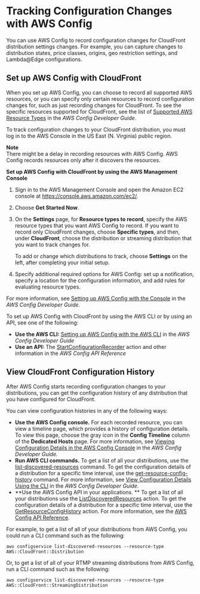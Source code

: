 # Tracking Configuration Changes with AWS Config<a name="TrackingChanges"></a>

You can use AWS Config to record configuration changes for CloudFront distribution settings changes\. For example, you can capture changes to distribution states, price classes, origins, geo restriction settings, and Lambda@Edge configurations\. 

## Set up AWS Config with CloudFront<a name="TrackingChangesSettings"></a>

When you set up AWS Config, you can choose to record all supported AWS resources, or you can specify only certain resources to record configuration changes for, such as just recording changes for CloudFront\. To see the specific resources supported for CloudFront, see the list of [ Supported AWS Resource Types](http://docs.aws.amazon.com/config/latest/developerguide/resource-config-reference.html#supported-resources) in the *AWS Config Developer Guide*\. 

To track configuration changes to your CloudFront distribution, you must log in to the AWS Console in the US East \(N\. Virginia\) public region\.

**Note**  
There might be a delay in recording resources with AWS Config\. AWS Config records resources only after it discovers the resources\.<a name="HowToSetUpAWSConfigProcedure"></a>

**Set up AWS Config with CloudFront by using the AWS Management Console**

1. Sign in to the AWS Management Console and open the Amazon EC2 console at [https://console\.aws\.amazon\.com/ec2/](https://console.aws.amazon.com/ec2/)\.

1. Choose **Get Started Now**\.

1. On the **Settings** page, for **Resource types to record**, specify the AWS resource types that you want AWS Config to record\. If you want to record only CloudFront changes, choose **Specific types**, and then, under **CloudFront**, choose the distribution or streaming distribution that you want to track changes for\.

   To add or change which distributions to track, choose **Settings** on the left, after completing your initial setup\.

1. Specify additional required options for AWS Config: set up a notification, specify a location for the configuration information, and add rules for evaluating resource types\.

For more information, see [Setting up AWS Config with the Console](http://docs.aws.amazon.com/config/latest/developerguide/gs-console.html) in the *AWS Config Developer Guide*\.

To set up AWS Config with CloudFront by using the AWS CLI or by using an API, see one of the following:
+ **Use the AWS CLI:** [Setting up AWS Config with the AWS CLI](http://docs.aws.amazon.com/config/latest/developerguide/gs-cli.html) in the *AWS Config Developer Guide*
+ **Use an API:** The [ StartConfigurationRecorder](http://docs.aws.amazon.com/config/latest/APIReference/API_StartConfigurationRecorder.html) action and other information in the *AWS Config API Reference*

## View CloudFront Configuration History<a name="TrackingChangesGetHistory"></a>

After AWS Config starts recording configuration changes to your distributions, you can get the configuration history of any distribution that you have configured for CloudFront\.

You can view configuration histories in any of the following ways:
+ **Use the AWS Config console\.** For each recorded resource, you can view a timeline page, which provides a history of configuration details\. To view this page, choose the gray icon in the **Config Timeline** column of the **Dedicated Hosts** page\. For more information, see [Viewing Configuration Details in the AWS Config Console](http://docs.aws.amazon.com/config/latest/developerguide/view-manage-resource-console.html) in the *AWS Config Developer Guide*\.
+ **Run AWS CLI commands\.** To get a list of all your distributions, use the [ list\-discovered\-resources](http://docs.aws.amazon.com/cli/latest/reference/configservice/list-discovered-resources.html) command\. To get the configuration details of a distribution for a specific time interval, use the [ get\-resource\-config\-history](http://docs.aws.amazon.com/cli/latest/reference/configservice/get-resource-config-history.html) command\. For more information, see [View Configuration Details Using the CLI](http://docs.aws.amazon.com/config/latest/developerguide/resource-config-reference.html) in the *AWS Config Developer Guide*\.
+ **Use the AWS Config API in your applications\. ** To get a list of all your distributions use the [ListDiscoveredResources](http://docs.aws.amazon.com/config/latest/APIReference/API_ListDiscoveredResources.html) action\. To get the configuration details of a distribution for a specific time interval, use the [GetResourceConfigHistory](http://docs.aws.amazon.com/config/latest/APIReference//API_GetResourceConfigHistory.html) action\. For more information, see the [AWS Config API Reference](http://docs.aws.amazon.com/config/latest/APIReference/)\.

For example, to get a list of all of your distributions from AWS Config, you could run a CLI command such as the following:

`aws configservice list-discovered-resources --resource-type AWS::CloudFront::Distribution`

Or, to get a list of all of your RTMP streaming distributions from AWS Config, run a CLI command such as the following:

`aws configservice list-discovered-resources --resource-type AWS::CloudFront::StreamingDistribution`